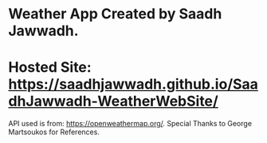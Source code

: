 # Weather App Created by Saadh Jawwadh.
# Hosted Site: https://saadhjawwadh.github.io/SaadhJawwadh-WeatherWebSite/
API used is from: https://openweathermap.org/.
Special Thanks to George Martsoukos for References.
